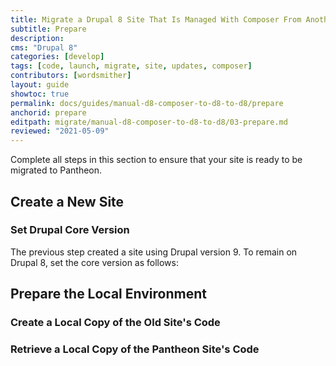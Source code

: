 ```yaml
---
title: Migrate a Drupal 8 Site That Is Managed With Composer From Another Platform
subtitle: Prepare
description: 
cms: "Drupal 8"
categories: [develop]
tags: [code, launch, migrate, site, updates, composer]
contributors: [wordsmither]
layout: guide
showtoc: true
permalink: docs/guides/manual-d8-composer-to-d8-to-d8/prepare
anchorid: prepare
editpath: migrate/manual-d8-composer-to-d8-to-d8/03-prepare.md
reviewed: "2021-05-09"
---
```


Complete all steps in this section to ensure that your site is ready to be migrated to Pantheon.

## Create a New Site

<Partial file="migrate/create-new-drupal-site.md" />

### Set Drupal Core Version

The previous step created a site using Drupal version 9.  To remain on Drupal 8, set the core version as follows: 

<Partial file="drupal-9/core-version-remain-on-d8.md" />

## Prepare the Local Environment

<Partial file="drupal-9/prepare-local-environment-no-clone.md" />

### Create a Local Copy of the Old Site's Code

<Partial file="migrate/drupal-create-local.md" />

### Retrieve a Local Copy of the Pantheon Site's Code

<Partial file="migrate/drupal-get-local.md" />
